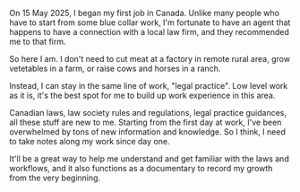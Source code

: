 
On 15 May 2025, I began my first job in Canada. Unlike many people who have to start from some blue collar work, I'm fortunate to have an agent that happens to have a connection with a local law firm, and they recommended me to that firm. 

So here I am. I don't need to cut meat at a factory in remote rural area, grow vetetables in a farm, or raise cows and horses in a ranch. 

Instead, I can stay in the same line of work, "legal practice". Low level work as it is, it's the best spot for me to build up work experience in this area.

Canadian laws, law society rules and regulations, legal practice guidances, all these stuff are new to me. Starting from the first day at work, I've been overwhelmed by tons of new information and knowledge. So I think, I need to take notes along my work since day one. 

It'll be a great way to help me understand and get familiar with the laws and workflows, and it also functions as a documentary to record my growth from the very beginning.


